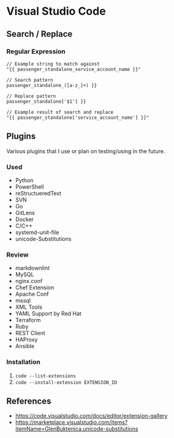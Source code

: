 # Visual Studio Code

## Search / Replace

### Regular Expression

```regex
// Example string to match against
"{{ passenger_standalone_service_account_name }}"

// Search pattern
passenger_standalone_([a-z_]+) }}

// Replace pattern
passenger_standalone['$1'] }}

// Example result of search and replace
"{{ passenger_standalone['service_account_name'] }}"
```

## Plugins

Various plugins that I use or plan on testing/using in the future.

### Used

- Python
- PowerShell
- reStructueredText
- SVN
- Go
- GitLens
- Docker
- C/C++
- systemd-unit-file
- unicode-Substitutions

### Review

- markdownlint
- MySQL
- nginx.conf
- Chef Extension
- Apache Conf
- mssql
- XML Tools
- YAML Support by Red Hat
- Terraform
- Ruby
- REST Client
- HAProxy
- Ansible

### Installation

1. `code --list-extensions`
1. `code --install-extension EXTENSION_ID`

## References

- <https://code.visualstudio.com/docs/editor/extension-gallery>
- <https://marketplace.visualstudio.com/items?itemName=GlenBuktenica.unicode-substitutions>
